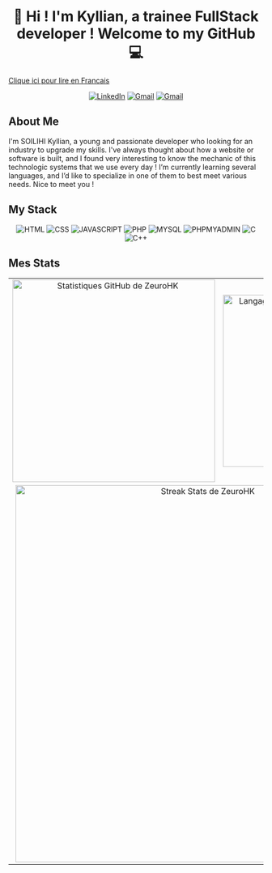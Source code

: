 # <div align='center'>  👋 Hi ! I'm Kyllian, a trainee FullStack developer ! Welcome to my GitHub 💻

[Clique ici pour lire en Francais](README-FR.md) 

<div align='center'> 

[![LinkedIn](https://img.shields.io/badge/Linkedin-SOILIHI%20KYLLIAN-blue?style=for-the-badge&logo=linkedin&logoColor=white)](https://www.linkedin.com/in/kyllian-soilihi-3a4313241/)  [![Gmail](https://img.shields.io/badge/Gmail-soilihi.kyllian@gmail.com-yellow?style=for-the-badge&logo=gmail&logoColor=white)](mailto:soilihi.kyllian@gmail.com?body=Bonjour%20Kyllian,) [![Gmail](https://img.shields.io/badge/Discord-ZeuroHK-purple?style=for-the-badge&logo=discord&logoColor=white)](mailto:soilihi.kyllian@gmail.com?body=https://discord.com/%20Mon%20identifiant:469150106550272002,) 

</div>

## About Me

I'm SOILIHI Kyllian, a young and passionate developer who looking for an industry to upgrade my skills. I've always thought about how a website or software is built, and I found very interesting to know the mechanic of this technologic systems that we use every day ! I’m currently learning several languages, and I’d like to specialize in one of them to best meet various needs. Nice to meet you !

## My Stack 

<div align='center'>

![HTML](https://img.shields.io/badge/HTML-222?style=for-the-badge&logo=html5&logoColor=orange)  ![CSS](https://img.shields.io/badge/css-222?style=for-the-badge&logo=css3&logoColor=blue) ![JAVASCRIPT](https://img.shields.io/badge/javascript-222?style=for-the-badge&logo=javascript&logoColor=yellow) ![PHP](https://img.shields.io/badge/php-222?style=for-the-badge&logo=php&logoColor=) ![MYSQL](https://img.shields.io/badge/MYSQL-222?style=for-the-badge&logo=mysql&logoColor=) ![PHPMYADMIN](https://img.shields.io/badge/phpmyadmin-222?style=for-the-badge&logo=phpmyadmin&logoColor=) ![C](https://img.shields.io/badge/c-222?style=for-the-badge&logo=c&logoColor=) ![C++](https://img.shields.io/badge/c++-222?style=for-the-badge&logo=c&logoColor=)

</div>

## Mes Stats

<table align="center">
  <tr>
    <td align="center">
      <img width="400px" src="https://github-readme-stats-kohl-seven-80.vercel.app/api?username=ZeuroHK&count_private=true&show_icons=true&theme=blueberry&hide_border=false" alt="Statistiques GitHub de ZeuroHK" />
    </td>
    <td align="center">
      <img width="340px" src="https://github-readme-stats-kohl-seven-80.vercel.app/api/top-langs/?username=ZeuroHK&count_private=true&layout=compact&theme=blueberry&hide_border=false&langs_count=8" alt="Langages les plus utilisés par ZeuroHK" />
    </td>
  </tr>
  <tr>
    <td colspan="2" align="center">
      <img width="745px" src="https://github-readme-streak-stats.herokuapp.com/?user=ZeuroHK&theme=blueberry&hide_border=false" alt="Streak Stats de ZeuroHK" />
    </td>
  </tr>
</table>